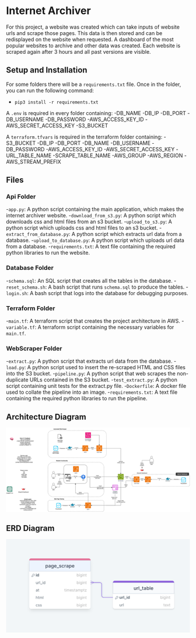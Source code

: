 # Internet Archiver
For this project, a website was created which can take inputs of website urls and scrape those pages. This data is then stored and can be redisplayed on the website when requested. A dashboard of the most popular websites to archive and other data was created. Each website is scraped again after 3 hours and all past versions are visible.


## Setup and Installation
For some folders there will be a `requirements.txt` file. Once in the folder, you can run the following command:
- `pip3 install -r requirements.txt`

A `.env` is required in every folder containing:
-DB_NAME
-DB_IP
-DB_PORT
-DB_USERNAME
-DB_PASSWORD
-AWS_ACCESS_KEY_ID
-AWS_SECRET_ACCESS_KEY
-S3_BUCKET

A `terraform.tfvars` is required in the terraform folder containing:
-S3_BUCKET
-DB_IP
-DB_PORT
-DB_NAME
-DB_USERNAME
-DB_PASSWORD
-AWS_ACCESS_KEY_ID
-AWS_SECRET_ACCESS_KEY
-URL_TABLE_NAME
-SCRAPE_TABLE_NAME
-AWS_GROUP
-AWS_REGION
-AWS_STREAM_PREFIX


## Files
### Api Folder
-`app.py`: A python script containing the main application, which makes the internet archiver website.
-`download_from_s3.py`: A python script which downloads css and html files from an s3 bucket.
-`upload_to_s3.py`: A python script which uploads css and html files to an s3 bucket.
-`extract_from_database.py`: A python script which extracts url data from a database.
-`upload_to_database.py`: A python script which uploads url data from a database.
-`requirements.txt`: A text file containing the required python libraries to run the website.

### Database Folder
-`schema.sql`: An SQL script that creates all the tables in the database.
-`reset_schema.sh`: A bash script that runs `schema.sql` to produce the tables.
-`login.sh`: A bash script that logs into the database for debugging purposes.

### Terraform Folder
-`main.tf`: A terraform script that creates the project architecture in AWS.
-`variable.tf`: A terraform script containing the necessary variables for `main.tf`.

### WebScraper Folder
-`extract.py`: A python script that extracts url data from the database.
-`load.py`: A python script used to insert the re-scraped HTML and CSS files into the S3 bucket.
-`pipeline.py`: A python script that web scrapes the non-duplicate URLs contained in the S3 bucket.
-`test_extract.py`: A python script containing unit tests for the extract.py file.
-`Dockerfile`: A docker file used to collate the pipeline into an image.
-`requirements.txt`: A text file containing the required python libraries to run the pipeline.

## Architecture Diagram
![Alt text](architecture_diagram.png)

## ERD Diagram
![Alt text](erd_diagram.png)